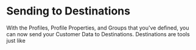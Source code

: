 # Sending to Destinations

With the Profiles, Profile Properties, and Groups that you've defined, you can now send your Customer Data to Destinations. Destinations are tools just like
